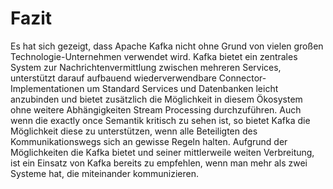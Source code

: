 # Fazit

Es hat sich gezeigt, dass Apache Kafka nicht ohne Grund von vielen großen Technologie-Unternehmen verwendet wird. Kafka bietet ein zentrales System zur Nachrichtenvermittlung zwischen mehreren Services, unterstützt darauf aufbauend wiederverwendbare Connector-Implementationen um Standard Services und Datenbanken leicht anzubinden und bietet zusätzlich die Möglichkeit in diesem Ökosystem ohne weitere Abhängigkeiten Stream Processing durchzuführen. Auch wenn die exactly once Semantik kritisch zu sehen ist, so bietet Kafka die Möglichkeit diese zu unterstützen, wenn alle Beteiligten des Kommunikationswegs sich an gewisse Regeln halten.
Aufgrund der Möglichkeiten die Kafka bietet und seiner mittlerweile weiten Verbreitung, ist ein Einsatz von Kafka bereits zu empfehlen, wenn man mehr als zwei Systeme hat, die miteinander kommunizieren.